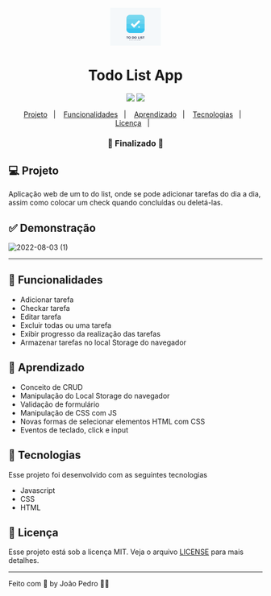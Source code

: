 
<h4 align="center">
  <img src="./public/todo-list-logo.png" alt="logo" height="75"/>
</h4>

<h1 align="center">
  Todo List App
</h1>

<p align="center">
  <img src="https://img.shields.io/badge/last%20commit-october-blue" />
  <img src="https://img.shields.io/badge/license-MIT-success"/>
</p>

<p align="center">
  <a href="#-projeto">Projeto</a>&nbsp;&nbsp;&nbsp;|&nbsp;&nbsp;&nbsp;
  <a href="#-funcionalidades">Funcionalidades</a>&nbsp;&nbsp;&nbsp;|&nbsp;&nbsp;&nbsp;
  <a href="#-aprendizado">Aprendizado</a>&nbsp;&nbsp;&nbsp;|&nbsp;&nbsp;&nbsp;
  <a href="#-tecnologias">Tecnologias</a>&nbsp;&nbsp;&nbsp;|&nbsp;&nbsp;&nbsp;
  <a href="#-licença">Licença</a>&nbsp;&nbsp;&nbsp;|&nbsp;&nbsp;&nbsp;
</p>

<h3 align="center"> 
🚧  Finalizado  🚧
</h3>

## 💻 Projeto

Aplicação web de um to do list, onde se pode adicionar tarefas do dia a dia, assim como colocar um check quando concluídas ou deletá-las.

## ✅ Demonstração
![2022-08-03 (1)](https://user-images.githubusercontent.com/93893533/182709735-f9f2742e-9be7-44fd-9482-e624a8626563.png)

<hr>

## 🔗 Funcionalidades
- Adicionar tarefa
- Checkar tarefa
- Editar tarefa
- Excluir todas ou uma tarefa
- Exibir progresso da realização das tarefas
- Armazenar tarefas no local Storage do navegador

## 📖 Aprendizado
- Conceito de CRUD
- Manipulação do Local Storage do navegador
- Validação de formulário
- Manipulação de CSS com JS
- Novas formas de selecionar elementos HTML com CSS
- Eventos de teclado, click e input

## 🚀 Tecnologias
Esse projeto foi desenvolvido com as seguintes tecnologias

- Javascript
- CSS
- HTML

## :memo: Licença

Esse projeto está sob a licença MIT. Veja o arquivo [LICENSE](LICENSE) para mais detalhes.

---

Feito com 💜 by João Pedro 👋🏻
